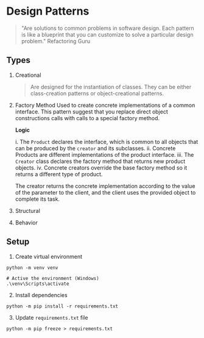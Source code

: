 # Design Patterns

> "Are solutions to common problems in software design. Each pattern is like a blueprint that you can customize to solve a particular design problem." Refactoring Guru

## Types

1. Creational

   > Are designed for the instantiation of classes. They can be either class-creation patterns or object-creational patterns.

1. Factory Method
   Used to create concrete implementations of a common interface.
   This pattern suggest that you replace direct object constructions calls with calls to a special factory method.

   **Logic**

   i. The `Product` declares the interface, which is common to all objects that can be produced by the `creator` and its subclasses.
   ii. Concrete Products are different implementations of the product interface.
   iii. The `Creator` class declares the factory method that returns new product objects.
   iv. Concrete creators override the base factory method so it returns a different type of product.

   The creator returns the concrete implementation according to the value of the parameter to the client, and the client uses the provided object to complete its task.

1. Structural
1. Behavior

## Setup

1. Create virtual environment

```
python -m venv venv

# Active the environment (Windows)
.\venv\Scripts\activate
```

2. Install dependencies

```
python -m pip install -r requirements.txt
```

3. Update `requirements.txt` file

```
python -m pip freeze > requirements.txt
```
